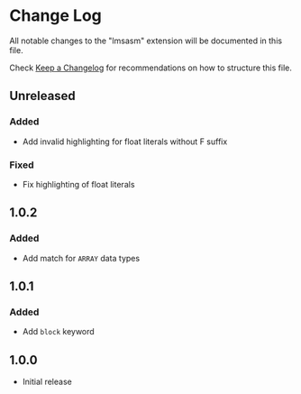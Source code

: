 # Change Log
All notable changes to the "lmsasm" extension will be documented in this file.

Check [Keep a Changelog](http://keepachangelog.com/) for recommendations on how to structure this file.

## Unreleased
### Added
- Add invalid highlighting for float literals without F suffix
### Fixed
- Fix highlighting of float literals

## 1.0.2
### Added
- Add match for `ARRAY` data types

## 1.0.1
### Added
- Add `block` keyword

## 1.0.0
- Initial release
